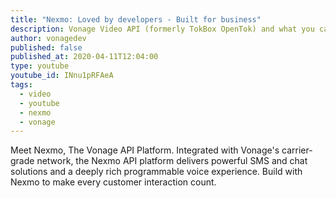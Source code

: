 ```yaml
---
title: "Nexmo: Loved by developers - Built for business"
description: Vonage Video API (formerly TokBox OpenTok) and what you can build with it. The Video API is very robust and highly customisable, and in each post we’ll show how to implement it.
author: vonagedev
published: false
published_at: 2020-04-11T12:04:00
type: youtube
youtube_id: INnu1pRFAeA
tags:
  - video
  - youtube
  - nexmo
  - vonage
---
```


Meet Nexmo, The Vonage API Platform. Integrated with Vonage's carrier-grade network, the Nexmo API platform delivers powerful SMS and chat solutions and a deeply rich programmable voice experience. Build with Nexmo to make every customer interaction count.